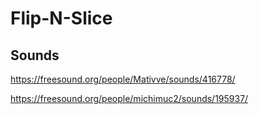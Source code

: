 # Flip-N-Slice

## Sounds
https://freesound.org/people/Mativve/sounds/416778/

https://freesound.org/people/michimuc2/sounds/195937/
